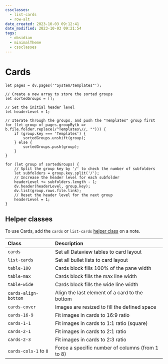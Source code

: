 ```yaml
---
cssclasses:
  - list-cards
  - row-alt
date_created: 2023-10-03 09:12:41
date_modified: 2023-10-03 09:21:54
tags:
  - obsidian
  - minimalTheme
  - cssclasses
---
```

# Cards

```dataviewjs
let pages = dv.pages('"System/templates"');

// Create a new array to store the sorted groups
let sortedGroups = [];

// Set the initial header level
let headerLevel = 1;

// Iterate through the groups, and push the "Templates" group first
for (let group of pages.groupBy(b => b.file.folder.replace(/^Templates\//, ""))) {
    if (group.key === 'Templates') {
        sortedGroups.unshift(group);
    } else {
        sortedGroups.push(group);
    }
}

for (let group of sortedGroups) {
    // Split the group key by '/' to check the number of subfolders
    let subfolders = group.key.split('/');
    // Increase the header level for each subfolder
    headerLevel += subfolders.length - 1;
    dv.header(headerLevel, group.key);
    dv.list(group.rows.file.link); 
    // Reset the header level for the next group
    headerLevel = 1;
}
```

## Helper classes

To use Cards, add the `cards` or `list-cards` [helper class](https://minimal.guide/features/helper-classes) on a note.

|Class|Description|
|:--|:--|
|`cards`|Set all Dataview tables to card layout|
|`list-cards`|Set all bullet lists to card layout|
|`table-100`|Cards block fills 100% of the pane width|
|`table-max`|Cards block fills the max line width|
|`table-wide`|Cards block fills the wide line width|
|`cards-align-bottom`|Align the last element of a card to the bottom|
|`cards-cover`|Images are resized to fill the defined space|
|`cards-16-9`|Fit images in cards to 16:9 ratio|
|`cards-1-1`|Fit images in cards to 1:1 ratio (square)|
|`cards-2-1`|Fit images in cards to 2:1 ratio|
|`cards-2-3`|Fit images in cards to 2:3 ratio|
|`cards-cols-1` to `8`|Force a specific number of columns (from 1 to 8)|
